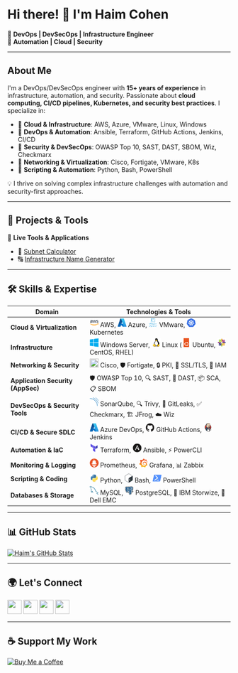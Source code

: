 # Hi there! 👋 I'm Haim Cohen 

🚀 **DevOps | DevSecOps | Infrastructure Engineer**  
🔧 **Automation | Cloud | Security**  

---
## About Me  
I'm a DevOps/DevSecOps engineer with **15+ years of experience** in infrastructure, automation, and security. Passionate about **cloud computing, CI/CD pipelines, Kubernetes, and security best practices**. I specialize in:  

- 🔹 **Cloud & Infrastructure**: AWS, Azure, VMware, Linux, Windows  
- 🔹 **DevOps & Automation**: Ansible, Terraform, GitHub Actions, Jenkins, CI/CD  
- 🔹 **Security & DevSecOps**: OWASP Top 10, SAST, DAST, SBOM, Wiz, Checkmarx  
- 🔹 **Networking & Virtualization**: Cisco, Fortigate, VMware, K8s  
- 🔹 **Scripting & Automation**: Python, Bash, PowerShell  

💡 I thrive on solving complex infrastructure challenges with automation and security-first approaches.

---
<!--
## 🐍 GitHub Contributions
![snake gif](https://raw.githubusercontent.com/sk3pp3r/sk3pp3r/output/github-contribution-grid-snake.svg)

---
-->

## 🚀 Projects & Tools  

🔗 **Live Tools & Applications**  
- 🧮 [Subnet Calculator](https://subnet-calc.streamlit.app)  
- 🔠 [Infrastructure Name Generator](https://infra-name.streamlit.app)  

---

## 🛠 Skills & Expertise  

| **Domain**                | **Technologies & Tools** |
|---------------------------|-------------------------|
| **Cloud & Virtualization** | <img src="https://raw.githubusercontent.com/devicons/devicon/refs/heads/master/icons/amazonwebservices/amazonwebservices-original-wordmark.svg" width="20" height="20"/> AWS, <img src="https://raw.githubusercontent.com/devicons/devicon/master/icons/azure/azure-original.svg" width="20" height="20"/> Azure, <img src="https://raw.githubusercontent.com/devicons/devicon/refs/heads/master/icons/vsphere/vsphere-plain-wordmark.svg" width="20" height="20"/> VMware, <img src="https://raw.githubusercontent.com/devicons/devicon/master/icons/kubernetes/kubernetes-plain.svg" width="20" height="20"/> Kubernetes |
| **Infrastructure** | <img src="https://raw.githubusercontent.com/devicons/devicon/master/icons/windows8/windows8-original.svg" width="20" height="20"/> Windows Server, <img src="https://raw.githubusercontent.com/devicons/devicon/master/icons/linux/linux-original.svg" width="20" height="20"/> Linux (<img src="https://raw.githubusercontent.com/devicons/devicon/master/icons/ubuntu/ubuntu-plain.svg" width="20" height="20"/> Ubuntu, <img src="https://raw.githubusercontent.com/devicons/devicon/master/icons/centos/centos-original.svg" width="20" height="20"/> CentOS, RHEL) |
| **Networking & Security** | <img src="https://raw.githubusercontent.com/devicons/devicon/master/icons/cisco/cisco-original.svg" width="20" height="20"/> Cisco, 🛡️ Fortigate, 🔒 PKI, 🔐 SSL/TLS, 🔑 IAM |
| **Application Security (AppSec)** | 🛡️ OWASP Top 10, 🔍 SAST, 🔎 DAST, 📦 SCA, 📋 SBOM |
| **DevSecOps & Security Tools** | <img src="https://raw.githubusercontent.com/devicons/devicon/master/icons/sonarqube/sonarqube-original.svg" width="20" height="20"/> SonarQube, 🔍 Trivy, 🔐 GitLeaks, ✅ Checkmarx, 🏗️ JFrog, ☁️ Wiz |
| **CI/CD & Secure SDLC** | <img src="https://raw.githubusercontent.com/devicons/devicon/master/icons/azure/azure-original.svg" width="20" height="20"/> Azure DevOps, <img src="https://raw.githubusercontent.com/devicons/devicon/master/icons/github/github-original.svg" width="20" height="20"/> GitHub Actions, <img src="https://raw.githubusercontent.com/devicons/devicon/master/icons/jenkins/jenkins-original.svg" width="20" height="20"/> Jenkins |
| **Automation & IaC** | <img src="https://raw.githubusercontent.com/devicons/devicon/master/icons/terraform/terraform-original.svg" width="20" height="20"/> Terraform, <img src="https://raw.githubusercontent.com/devicons/devicon/master/icons/ansible/ansible-original.svg" width="20" height="20"/> Ansible, ⚡ PowerCLI |
| **Monitoring & Logging** | <img src="https://raw.githubusercontent.com/devicons/devicon/master/icons/prometheus/prometheus-original.svg" width="20" height="20"/> Prometheus, <img src="https://raw.githubusercontent.com/devicons/devicon/master/icons/grafana/grafana-original.svg" width="20" height="20"/> Grafana, 📊 Zabbix |
| **Scripting & Coding** | <img src="https://raw.githubusercontent.com/devicons/devicon/master/icons/python/python-original.svg" width="20" height="20"/> Python, <img src="https://raw.githubusercontent.com/devicons/devicon/master/icons/bash/bash-original.svg" width="20" height="20"/> Bash, <img src="https://raw.githubusercontent.com/devicons/devicon/master/icons/powershell/powershell-original.svg" width="20" height="20"/> PowerShell |
| **Databases & Storage** | <img src="https://raw.githubusercontent.com/devicons/devicon/master/icons/mysql/mysql-original.svg" width="20" height="20"/> MySQL, <img src="https://raw.githubusercontent.com/devicons/devicon/master/icons/postgresql/postgresql-original.svg" width="20" height="20"/> PostgreSQL, 💾 IBM Storwize, 💽 Dell EMC |

---

## 📊 GitHub Stats  

[![Haim's GitHub Stats](https://github-readme-stats.vercel.app/api?username=sk3pp3r&show_icons=true&hide_border=true&theme=tokyonight)](https://github.com/sk3pp3r)

---

## 🌍 Let's Connect  

<p align="left">
<a href="https://github.com/sk3pp3r" target="_blank"><img src="https://raw.githubusercontent.com/danielcranney/readme-generator/main/public/icons/socials/github.svg" width="32" height="32"></a>  
<a href="https://www.linkedin.com/in/haimc" target="_blank"><img src="https://raw.githubusercontent.com/danielcranney/readme-generator/main/public/icons/socials/linkedin.svg" width="32" height="32"></a>  
<a href="https://stackoverflow.com/users/3752715/haim-cohen" target="_blank"><img src="https://raw.githubusercontent.com/danielcranney/readme-generator/main/public/icons/socials/stackoverflow.svg" width="32" height="32"></a>  
<a href="https://medium.com/@haim1979" target="_blank"><img src="https://raw.githubusercontent.com/danielcranney/readme-generator/main/public/icons/socials/medium.svg" width="32" height="32"></a>  
</p>

---

## ☕ Support My Work  

[![Buy Me a Coffee](https://cdn.buymeacoffee.com/buttons/default-orange.png)](https://www.buymeacoffee.com/haim_cohen)

<!--
**sk3pp3r/sk3pp3r** is a ✨ _special_ ✨ repository because its `README.md` (this file) appears on your GitHub profile.

Here are some ideas to get you started:

- 🔭 I'm currently working on ...
- 🌱 I'm currently learning ...
- 👯 I'm looking to collaborate on ...
- 🤔 I'm looking for help with ...
- 💬 Ask me about ...
- 📫 How to reach me: ...
- 😄 Pronouns: ...
- ⚡ Fun fact: ...
-->
